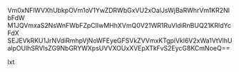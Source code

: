 Vm0xNFlWVXhUbkpOVm1oV1YwZDRWbGxVU2xOalJsWjBaRWhrVm1KR2NIbFdW
M1JQVmxaS2NsWnFWbFZpClIwMHhXVmQ0V21WR1RuVldiRnBUQ21KRldYcFdX
SEJEVkRKU1JrNVdiRmhpVjNoWFEyeGFSVkZVVmxKTgpiVkl6V2xWa1VtVlhU
alpOUlhSRVlsZG9NbGRYWXpsUVVXOUxXVEpXTkFvS2EycG8KCmNoeQ==

lxt